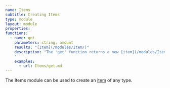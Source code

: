 ```yaml
---
name: Items
subtitle: Creating Items
type: module
layout: module
properties:
functions:
  - name: get
    parameters: string, amount
    results: "[Item](/modules/Item/)"
    description: "The 'get' function returns a new [item](/modules/Item/) of the given type and amount.
    "
    examples:
      - url: Items/get.md
---
```


The <span class="notranslate">Items</span> module can be used to create an [item](/modules/Item/) of any type.
